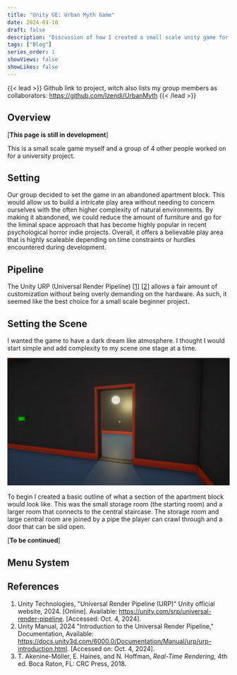 ```yaml
---
title: "Unity GE: Urban Myth Game"
date: 2024-03-10
draft: false
description: "Discussion of how I created a small scale unity game for my Game Dev university project"
tags: ["Blog"]
series_order: 1
showViews: false
showLikes: false
---
```


{{< lead >}}
Github link to project, witch also lists my group members as collaborators: https://github.com/Izendi/UrbanMyth
{{< /lead >}}


## Overview
[**This page is still in development**]

This is a small scale game myself and a group of 4 other people worked on for a university project.

## Setting
Our group decided to set the game in an abandoned apartment block. This would allow us to build a intricate play area without needing to concern ourselves with the often higher complexity of natural environments.
By making it abandoned, we could reduce the amount of furniture and go for the liminal space approach that has become highly popular in recent psychological horror indie projects.
Overall, it offers a believable play area that is highly scaleable depending on time constraints or hurdles encountered during development.

## Pipeline
The Unity URP (Universal Render Pipeline) [<a href="#ref1">1</a>\] [<a href="#ref2">2</a>\] allows a fair amount of customization without being overly demanding on the hardware.
As such, it seemed like the best choice for a small scale beginner project.

## Setting the Scene
I wanted the game to have a dark dream like atmosphere.
I thought I would start simple and add complexity to my scene one stage at a time.

![mood screenshot](sample.png)

To begin I created a basic outline of what a section of the apartment block would look like.
This was the small storage room (the starting room) and a larger room that connects to the central staircase. The storage room and large central room are joined by a pipe the player can crawl through and a door that can be slid open.

[**To be continued**]

## Menu System



## References
1. <a id="ref1"> Unity Technologies, "Universal Render Pipeline (URP)" Unity official website, 2024. [Online]. Available: https://unity.com/srp/universal-render-pipeline. [Accessed: Oct. 4, 2024].</a>
2. <a id="ref2"> Unity Manual, 2024 "Introduction to the Universal Render Pipeline," Documentation, Available: <https://docs.unity3d.com/6000.0/Documentation/Manual/urp/urp-introduction.html>. [Accessed on: Oct. 4, 2024].</a>
3. <a id="ref3">T. Akenine-Möller, E. Haines, and N. Hoffman, *Real-Time Rendering*, 4th ed. Boca Raton, FL: CRC Press, 2018.</a>







